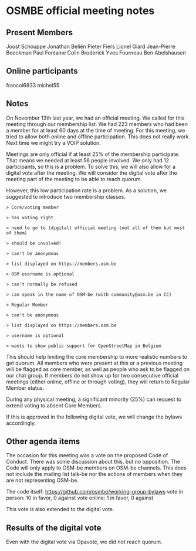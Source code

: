 # OSMBE official meeting notes

## Present Members
Joost Schouppe
Jonathan Beliën
Pieter Fiers
Lionel Giard
Jean-Pierre Beeckman
Paul Fontaine
Colin Broderick
Yves Fourneau
Ben Abelshausen

## Online participants
francol6833
michel55

## Notes

On November 13th last year, we had an official meeting. We called for this meeting through our membership list. We had 223 members who had been a member for at least 60 days at the time of meeting. 
For this meeting, we tried to allow both online and offline participation. This does not really work. Next time we might try a VOIP solution. 

Meetings are only official if at least 25% of the membership participate. That means we needed at least 56 people involved. We only had 12 participants, so this is a problem. To solve this, we will also allow for a digital vote after the meeting. 
We will consider the digital vote after the meeting part of the meeting to be able to reach quorum.

However, this low participation rate is a problem. As a solution, we suggested to introduce two membership classes. 

    > Core/voting member

    > has voting right

    > need to go to (digital) official meeting (not all of them but most of them)

    > should be involved!

    > can't be anonymous

    > list displayed on https://members.osm.be

    > OSM username is optional

    > can't normally be refused

    > can speak in the name of OSM-be (with community@osm.be in CC)

    > Regular Member

    > can't be anonymous

    > list displayed on https://members.osm.be

    > username is optional

    > wants to show public support for OpenStreetMap in Belgium


This should help limiting the core membership to more realistic numbers to get quorum. All members who were present at this or a previous meeting will be flagged as core member, as well as people who ask to be flagged on our chat group. If members do not show up for two consecutive official meetings (either online, offline or through voting), they will return to Regular Member status.

During any physical meeting, a significant minority (25%) can request to extend voting to absent Core Members.

If this is approved in the following digital vote, we will change the bylaws accordingly.

## Other agenda items

The occasion for this meeting was a vote on the proposed Code of Conduct. There was some discussion about this, but no opposition. The Code will only apply to OSM-be members on OSM-be channels. This does not include the mailing list talk-be nor the actions of members when they are not representing OSM-be.

The code itself: https://github.com/osmbe/working-group-bylaws
vote in person: 10 in favor, 0 against
vote online: 1 in favor, 0 against

This vote is also extended to the digital vote.


## Results of the digital vote

Even with the digital vote via Opavote, we did not reach quorum.

